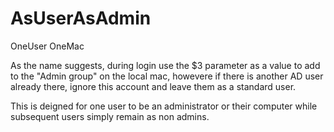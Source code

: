 # AsUserAsAdmin
OneUser OneMac

As the name suggests, during login use the $3 parameter as a value to add to the "Admin group" on the local mac, howevere if there is another AD user already there, ignore this account and leave them as a standard user.

This is deigned for one user to be an administrator or their computer while subsequent users simply remain as non admins.
